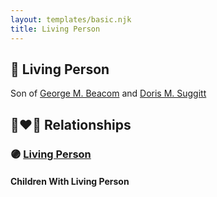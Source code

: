 ```yaml
---
layout: templates/basic.njk
title: Living Person
---
```

## 🔵 Living Person

Son of [George M. Beacom](/people/5/53193608) and [Doris M. Suggitt](/people/6/62856138)

## 👩‍❤️‍👨 Relationships

### 🟣 [Living Person](/people/1/1630672)

#### Children With Living Person